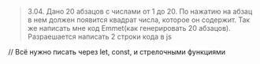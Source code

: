 > 3.04. Дано 20 абзацов с числами от 1 до 20. По нажатию на абзац в нем должен появится квадрат числа, которое он содержит. Так же написать мне код Emmet(как генерировать 20 абзацов).
Разраешается написать 2 строки кода в js

// Всё нужно писать через let, const, и стрелочными функциями

